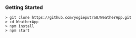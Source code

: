### Getting Started

```
> git clone https://github.com/yogieputra8/WeatherApp.git
> cd WeatherApp
> npm install
> npm start
```
